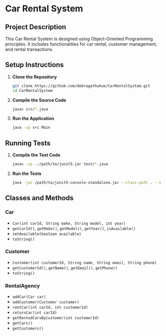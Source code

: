 # Car Rental System

## Project Description
This Car Rental System is designed using Object-Oriented Programming principles. It includes functionalities for car rental, customer management, and rental transactions.

## Setup Instructions
1. **Clone the Repository**
   ```bash
   git clone https://github.com/debragathukue/CarRentalSystem.git
   cd CarRentalSystem
   ```

2. **Compile the Source Code**
   ```bash
   javac src/*.java
   ```

3. **Run the Application**
   ```bash
   java -cp src Main
   ```

## Running Tests
1. **Compile the Test Code**
   ```bash
   javac -cp .:/path/to/junit5.jar test/*.java
   ```

2. **Run the Tests**
   ```bash
   java -jar /path/to/junit5-console-standalone.jar --class-path . --scan-class-path
   ```

## Classes and Methods
### Car
- `Car(int carId, String make, String model, int year)`
- `getCarId()`, `getMake()`, `getModel()`, `getYear()`, `isAvailable()`
- `setAvailable(boolean available)`
- `toString()`

### Customer
- `Customer(int customerId, String name, String email, String phone)`
- `getCustomerId()`, `getName()`, `getEmail()`, `getPhone()`
- `toString()`

### RentalAgency
- `addCar(Car car)`
- `addCustomer(Customer customer)`
- `rentCar(int carId, int customerId)`
- `returnCar(int carId)`
- `getRentedCarsByCustomer(int customerId)`
- `getCars()`
- `getCustomers()`
